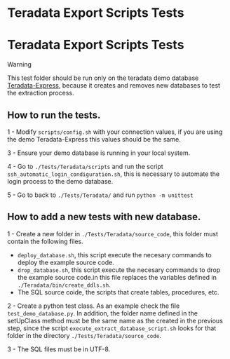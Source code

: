 # Teradata Export Scripts Tests

# Teradata Export Scripts Tests

> [!WARNING]  
> This test folder should be run only on the teradata demo database [Teradata-Express](https://downloads.teradata.com/download/database/teradata-express/vmware), because it creates and removes new databases to test the extraction process.

## How to run the tests.
1 - Modify `scripts/config.sh` with your connection values, if you are using the demo Teradata-Express this values should be the same.

3 - Ensure your demo database is running in your local system. 

4 - Go to `./Tests/Teradata/scripts` and run the script `ssh_automatic_login_condiguration.sh`, this is necessary to automate the login process to the demo database. 

5 - Go to back to `./Tests/Teradata/` and run `python -m unittest`


## How to add a new tests with new database.
1 - Create a new folder in `./Tests/Teradata/source_code`, this folder must contain the following files. 
* `deploy_database.sh`, this script execute the necesary commands to deploy the example source code.
* `drop_database.sh`, this script execute the necesary commands to drop the example source code.in this file replaces the variables defined in `./Teradata/bin/create_ddls.sh`.
* The SQL source coide, the scripts that create tables, procedures, etc. 

2 - Create a python test class. As an example check the file `test_demo_database.py`. In addition, the folder name defined in the setUpClass method must be the same name as the created in the previous step, since the script `execute_extract_database_script.sh` looks for that folder in the directory `./Tests/Teradata/source_code`.

3 - The SQL files must be in UTF-8.